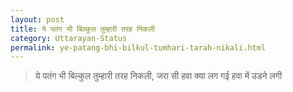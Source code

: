 ```yaml
---
layout: post
title: ये पतंग भी बिल्कुल तुम्हारी तरह निकली
category: Uttarayan-Status
permalink: ye-patang-bhi-bilkul-tumhari-tarah-nikali.html
---
```

> ये पतंग भी बिल्कुल तुम्हारी तरह निकली, जरा सी हवा क्या लग गई हवा में उडने लगी
